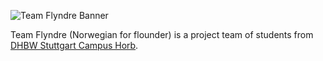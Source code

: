 ![Team Flyndre Banner](https://github.com/flyndre/.github/assets/20287307/c949da2b-b43e-4ac5-b74c-6a2b43ef1b67)


Team Flyndre (Norwegian for flounder) is a project team of students from [DHBW Stuttgart Campus Horb](https://www.dhbw-stuttgart.de/horb/).
